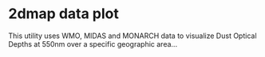 # 2dmap data plot

This utility uses WMO, MIDAS and MONARCH data to visualize Dust Optical Depths at 550nm over a specific geographic area...

